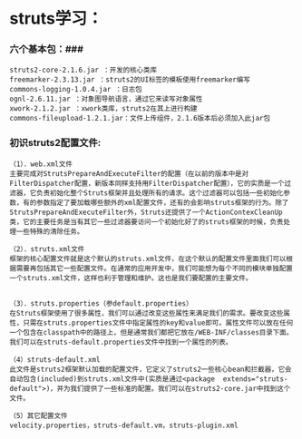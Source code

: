 # struts学习： #
### 六个基本包：###
	struts2-core-2.1.6.jar ：开发的核心类库
	freemarker-2.3.13.jar ：struts2的UI标签的模板使用freemarker编写
	commons-logging-1.0.4.jar ：日志包
	ognl-2.6.11.jar ：对象图导航语言，通过它来读写对象属性
	xwork-2.1.2.jar ：xwork类库，struts2在其上进行构建
	commons-fileupload-1.2.1.jar：文件上传组件，2.1.6版本后必须加入此jar包

### 初识struts2配置文件:
	（1）．web.xml文件  
	主要完成对StrutsPrepareAndExecuteFilter的配置（在以前的版本中是对FilterDispatcher配置，新版本同样支持用FilterDispatcher配置），它的实质是一个过滤器，它负责初始化整个Struts框架并且处理所有的请求。这个过滤器可以包括一些初始化参数，有的参数指定了要加载哪些额外的xml配置文件，还有的会影响struts框架的行为。除了StrutsPrepareAndExecuteFilter外，Struts还提供了一个ActionContexCleanUp类，它的主要任务是当有其它一些过滤器要访问一个初始化好了的struts框架的时候，负责处理一些特殊的清除任务。

	（2）．struts.xml文件  
	框架的核心配置文件就是这个默认的struts.xml文件，在这个默认的配置文件里面我们可以根据需要再包括其它一些配置文件。在通常的应用开发中，我们可能想为每个不同的模块单独配置一个struts.xml文件，这样也利于管理和维护。这也是我们要配置的主要文件。 


	（3）．struts.properties（参default.properties）  
	在Struts框架使用了很多属性，我们可以通过改变这些属性来满足我们的需求。要改变这些属性，只需在struts.properties文件中指定属性的key和value即可。属性文件可以放在任何一个包含在classpath中的路径上，但是通常我们都把它放在/WEB-INF/classes目录下面。我们可以在struts-default.properties文件中找到一个属性的列表。 

	（4）struts-default.xml  
	此文件是struts2框架默认加载的配置文件，它定义了struts2一些核心bean和拦截器，它会自动包含(included)到struts.xml文件中(实质是通过<package  extends="struts-default">)，并为我们提供了一些标准的配置。我们可以在struts2-core.jar中找到这个文件。 

	（5）其它配置文件 
	velocity.properties，struts-default.vm，struts-plugin.xml